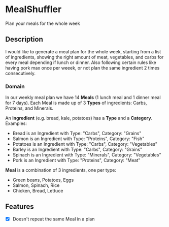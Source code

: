 # MealShuffler
Plan your meals for the whole week

## Description

I would like to generate a meal plan for the whole week, starting from a list of ingredients, showing the right amount of meat, vegetables, and carbs for every meal depending if lunch or dinner. Also following certain rules like having pork max once per weeek, or not plan the same ingredient 2 times consecutively.

### Domain
In our weekly meal plan we have 14 **Meals** (1 lunch meal and 1 dinner meal for 7 days).
Each Meal is made up of 3 **Types** of ingredients: Carbs, Proteins, and Minerals. 

An **Ingredient** (e.g. bread, kale, potatoes) has a **Type** and a **Category**. Examples:
- Bread is an Ingredient with Type: "Carbs", Category: "Grains"
- Salmon is an Ingredient with Type: "Proteins", Category: "Fish"
- Potatoes is an Ingredient with Type: "Carbs", Category: "Vegetables"
- Barley is an Ingredient with Type: "Carbs", Category: "Grains"
- Spinach is an Ingredient with Type: "Minerals", Category: "Vegetables"
- Pork is an Ingredient with Type: "Proteins", Category: "Meat"

**Meal** is a combination of 3 ingredients, one per type:
- Green beans, Potatoes, Eggs
- Salmon, Spinach, Rice
- Chicken, Bread, Lettuce

## Features
- [X] Doesn't repeat the same Meal in a plan
